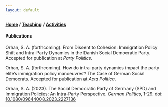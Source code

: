```yaml
---
layout: default
---
```

**[Home](./) / [Teaching](./teaching.html) / [Activities](./activities.html)**

#### Publications

Orhan, S. A. (forthcoming). From Dissent to Cohesion: Immigration Policy Shift and Intra-Party Dynamics in the Danish Social Democratic Party. Accepted for publication at _Party Politics_.

Orhan, S. A. (forthcoming). How do intra-party dynamics impact the party elite’s immigration policy manoeuvres? The Case of German Social Democrats. Accepted for publication at _Acta Politica_.

Orhan, S. A. (2023). The Social Democratic Party of Germany (SPD) and Immigration Policies: An Intra-Party Perspective. _German Politics_, 1-29. doi: [10.1080/09644008.2023.2227136](https://doi.org/10.1080/09644008.2023.2227136)
